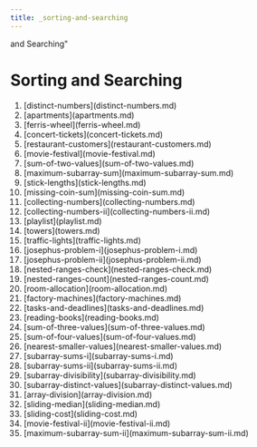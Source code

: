 ```yaml
---
title: _sorting-and-searching
---
```


and Searching\"

# Sorting and Searching

1.  \[distinct-numbers](distinct-numbers.md)
2.  \[apartments](apartments.md)
3.  \[ferris-wheel](ferris-wheel.md)
4.  \[concert-tickets](concert-tickets.md)
5.  \[restaurant-customers](restaurant-customers.md)
6.  \[movie-festival](movie-festival.md)
7.  \[sum-of-two-values](sum-of-two-values.md)
8.  \[maximum-subarray-sum](maximum-subarray-sum.md)
9.  \[stick-lengths](stick-lengths.md)
10. \[missing-coin-sum](missing-coin-sum.md)
11. \[collecting-numbers](collecting-numbers.md)
12. \[collecting-numbers-ii](collecting-numbers-ii.md)
13. \[playlist](playlist.md)
14. \[towers](towers.md)
15. \[traffic-lights](traffic-lights.md)
16. \[josephus-problem-i](josephus-problem-i.md)
17. \[josephus-problem-ii](josephus-problem-ii.md)
18. \[nested-ranges-check](nested-ranges-check.md)
19. \[nested-ranges-count](nested-ranges-count.md)
20. \[room-allocation](room-allocation.md)
21. \[factory-machines](factory-machines.md)
22. \[tasks-and-deadlines](tasks-and-deadlines.md)
23. \[reading-books](reading-books.md)
24. \[sum-of-three-values](sum-of-three-values.md)
25. \[sum-of-four-values](sum-of-four-values.md)
26. \[nearest-smaller-values](nearest-smaller-values.md)
27. \[subarray-sums-i](subarray-sums-i.md)
28. \[subarray-sums-ii](subarray-sums-ii.md)
29. \[subarray-divisibility](subarray-divisibility.md)
30. \[subarray-distinct-values](subarray-distinct-values.md)
31. \[array-division](array-division.md)
32. \[sliding-median](sliding-median.md)
33. \[sliding-cost](sliding-cost.md)
34. \[movie-festival-ii](movie-festival-ii.md)
35. \[maximum-subarray-sum-ii](maximum-subarray-sum-ii.md)
